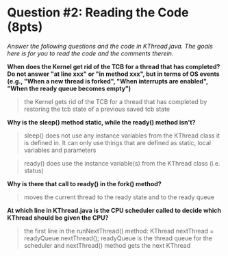 # Question #2: Reading the Code (8pts) #
_Answer the following questions and the code in KThread.java. The goals here is for you to read the code and the comments therein._

**When does the Kernel get rid of the TCB for a thread that has completed? Do not answer "at line xxx" or "in method xxx", but in terms of OS events (e.g., "When a new thread is forked", "When interrupts are enabled", "When the ready queue becomes empty")**

> the Kernel gets rid of the TCB for a thread that has completed by restoring the tcb state of a previous saved tcb state


**Why is the sleep() method static, while the ready() method isn't?**

> sleep() does not use any instance variables from the KThread class it is defined in. It can only use things that are defined as static, local variables and parameters

> ready() does use the instance variable(s) from the KThread class (i.e. status)

**Why is there that call to ready() in the fork() method?**

> moves the current thread to the ready state and to the ready queue


**At which line in KThread.java is the CPU scheduler called to decide which KThread should be given the CPU?**

> the first line in the runNextThread() method: KThread nextThread = readyQueue.nextThread(); readyQueue is the thread queue for the scheduler and nextThread() method gets the next KThread